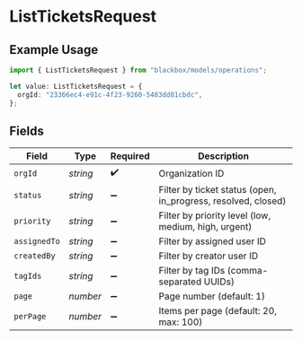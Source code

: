 # ListTicketsRequest

## Example Usage

```typescript
import { ListTicketsRequest } from "blackbox/models/operations";

let value: ListTicketsRequest = {
  orgId: "23366ec4-e91c-4f23-9260-5483dd81cbdc",
};
```

## Fields

| Field                                                         | Type                                                          | Required                                                      | Description                                                   |
| ------------------------------------------------------------- | ------------------------------------------------------------- | ------------------------------------------------------------- | ------------------------------------------------------------- |
| `orgId`                                                       | *string*                                                      | :heavy_check_mark:                                            | Organization ID                                               |
| `status`                                                      | *string*                                                      | :heavy_minus_sign:                                            | Filter by ticket status (open, in_progress, resolved, closed) |
| `priority`                                                    | *string*                                                      | :heavy_minus_sign:                                            | Filter by priority level (low, medium, high, urgent)          |
| `assignedTo`                                                  | *string*                                                      | :heavy_minus_sign:                                            | Filter by assigned user ID                                    |
| `createdBy`                                                   | *string*                                                      | :heavy_minus_sign:                                            | Filter by creator user ID                                     |
| `tagIds`                                                      | *string*                                                      | :heavy_minus_sign:                                            | Filter by tag IDs (comma-separated UUIDs)                     |
| `page`                                                        | *number*                                                      | :heavy_minus_sign:                                            | Page number (default: 1)                                      |
| `perPage`                                                     | *number*                                                      | :heavy_minus_sign:                                            | Items per page (default: 20, max: 100)                        |